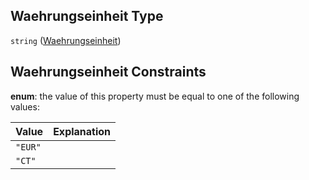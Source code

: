 ## Waehrungseinheit Type

`string` ([Waehrungseinheit](waehrungseinheit.md))

## Waehrungseinheit Constraints

**enum**: the value of this property must be equal to one of the following values:

| Value   | Explanation |
| :------ | :---------- |
| `"EUR"` |             |
| `"CT"`  |             |

